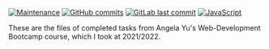 [![Maintenance](https://img.shields.io/badge/Maintained%3F-yes-green.svg)](https://GitHub.com/rosharp/The-Complete-2022-Web-Development-Bootcamp/graphs/commit-activity)
[![GitHub commits](https://badgen.net/github/commits/rosharp/The-Complete-2022-Web-Development-Bootcamp)](https://GitHub.com/Naereen/StrapDown.js/commit/)
[![GitLab last commit](https://badgen.net/gitlab/last-commit/rosharp/The-Complete-2022-Web-Development-Bootcamp)](https://gitlab.com/NickBusey/HomelabOS/-/commits)
[![JavaScript](https://img.shields.io/badge/--F7DF1E?logo=javascript&logoColor=000)](https://www.javascript.com/)

These are the files of completed tasks from Angela Yu's Web-Development Bootcamp course, which I took at 2021/2022.
